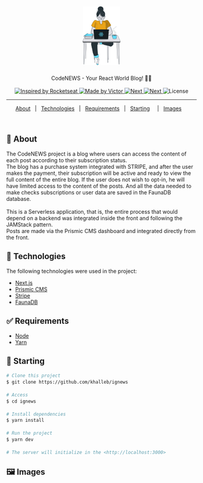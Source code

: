 <h1 align="center">

<img src="https://github.com/VictorHugoBN/CodeNEWS/blob/main/src/assets/avatar.svg" alt="rocketshoes" width="100px"/>

</h1>

<p align="center">
  CodeNEWS - Your React World Blog! 📰🚀
  <br>
  <br>

  <a href="https://rocketseat.com.br">
    <img alt="Inspired by Rocketseat" src="https://img.shields.io/badge/inspired%20by-Rocketseat-blue">
  </a>

  <a href="https://www.linkedin.com/in/dev-victor-nascimento">
    <img alt="Made by Victor" src="https://img.shields.io/badge/made%20by-made%20by%20victor-blue">
  </a>

  <a href="https://nextjs.org/">
    <img alt="Next" src="https://img.shields.io/badge/Next-11.1.2-blue">
  </a>

  <a href="https://mui.com/">
    <img alt="Next" src="https://img.shields.io/badge/Material--UI-4.12.3-blue">
  </a>

  <img alt="License" src="https://img.shields.io/badge/License-MIT-brightgreen">
</p>

---

<p align="center">
  <a href="#dart-about">About</a> &#xa0; | &#xa0; 
  <a href="#rocket-technologies">Technologies</a> &#xa0; | &#xa0;
  <a href="#white_check_mark-requirements">Requirements</a> &#xa0; | &#xa0;
  <a href="#checkered_flag-starting">Starting</a> &#xa0; &#xa0; | &#xa0;
  <a href="#framed_picture-images">Images</a> &#xa0; &#xa0;
</p>

<br>

## :dart: About

The CodeNEWS project is a blog where users can access the content of each post according to their subscription status.<br>
The blog has a purchase system integrated with STRIPE, and after the user makes the payment, their subscription will be active and ready to view the full content
of the entire blog. If the user does not wish to opt-in, he will have limited access to the content of the posts. And all the data needed to make checks
subscriptions or user data are saved in the FaunaDB database.
<br>
<br>
This is a Serverless application, that is, the entire process that would depend on a backend was integrated inside the front and following the JAMStack pattern.
<br>
Posts are made via the Prismic CMS dashboard and integrated directly from the front.

## :rocket: Technologies

The following technologies were used in the project:

-  [Next.js](https://nextjs.org/)
-  [Prismic CMS](https://prismic.io/)
-  [Stripe](https://stripe.com/)
-  [FaunaDB](https://fauna.com/)

## :white_check_mark: Requirements

-  [Node](https://nodejs.org/en/)
-  [Yarn](https://yarnpkg.com/lang/en/)

## :checkered_flag: Starting

```bash
# Clone this project
$ git clone https://github.com/khalleb/ignews

# Access
$ cd ignews

# Install dependencies
$ yarn install

# Run the project
$ yarn dev

# The server will initialize in the <http://localhost:3000>
```

## :framed_picture: Images
